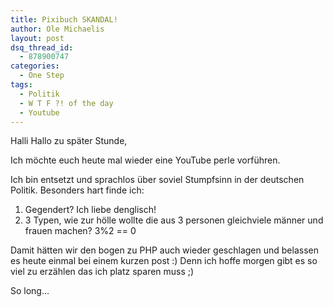 ```yaml
---
title: Pixibuch SKANDAL!
author: Ole Michaelis
layout: post
dsq_thread_id:
  - 878900747
categories:
  - One Step
tags:
  - Politik
  - W T F ?! of the day
  - Youtube
---
```


Halli Hallo zu später Stunde,

Ich möchte euch heute mal wieder eine YouTube perle vorführen.



Ich bin entsetzt und sprachlos über soviel Stumpfsinn in der deutschen Politik.
Besonders hart finde ich:

1. Gegendert? Ich liebe denglisch!
2. 3 Typen, wie zur hölle wollte die aus 3 personen gleichviele männer und frauen machen? 3%2 == 0

Damit hätten wir den bogen zu PHP auch wieder geschlagen und belassen es heute einmal bei einem kurzen post :) Denn ich hoffe morgen gibt es so viel zu erzählen das ich platz sparen muss ;)

So long…